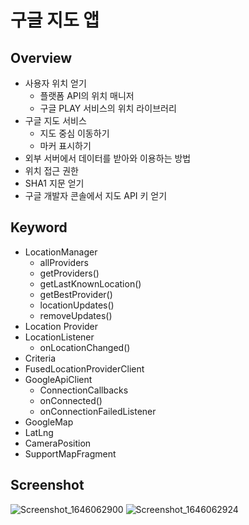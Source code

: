 # 구글 지도 앱
## Overview
* 사용자 위치 얻기
  * 플랫폼 API의 위치 매니저
  * 구글 PLAY 서비스의 위치 라이브러리
* 구글 지도 서비스
  * 지도 중심 이동하기
  * 마커 표시하기
* 외부 서버에서 데이터를 받아와 이용하는 방법
* 위치 접근 권한
* SHA1 지문 얻기
* 구글 개발자 콘솔에서 지도 API 키 얻기

## Keyword
* LocationManager
  * allProviders
  * getProviders()
  * getLastKnownLocation()
  * getBestProvider()
  * locationUpdates()
  * removeUpdates()
* Location Provider
* LocationListener
  * onLocationChanged()
* Criteria
* FusedLocationProviderClient
* GoogleApiClient
  * ConnectionCallbacks
  * onConnected()
  * onConnectionFailedListener
* GoogleMap
* LatLng
* CameraPosition
* SupportMapFragment

## Screenshot
![Screenshot_1646062900](https://user-images.githubusercontent.com/86085387/156326649-8fdc3028-bbd2-407c-b387-1cb78abf9407.png)
![Screenshot_1646062924](https://user-images.githubusercontent.com/86085387/156326655-f348b913-8edc-4384-b605-20e7cb34b370.png)
